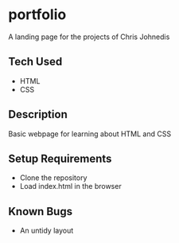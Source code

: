 # portfolio
A landing page for the projects of Chris Johnedis

## Tech Used
* HTML
* CSS

## Description
Basic webpage for learning about HTML and CSS

## Setup Requirements
* Clone the repository
* Load index.html in the browser

## Known Bugs
* An untidy layout
